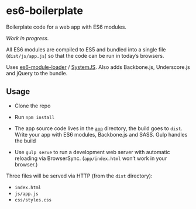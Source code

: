 # es6-boilerplate

Boilerplate code for a web app with ES6 modules.

*Work in progress.*

All ES6 modules are compiled to ES5 and bundled into a single file (`dist/js/app.js`) so that the code can be run in today’s browsers.

Uses [es6-module-loader] / [SystemJS]. Also adds Backbone.js, Underscore.js and jQuery to the bundle.

[es6-module-loader]: https://github.com/ModuleLoader/es6-module-loader
[SystemJS]: https://github.com/systemjs/systemjs


## Usage

- Clone the repo

- Run `npm install`

- The app source code lives in the [`app`](https://github.com/j13z/es6-boilerplate/tree/master/app) directory, the build goes to `dist`. Write your app with ES6 modules, Backbone.js and SASS. Gulp handles the build

- Use `gulp serve` to run a development web server with automatic reloading via BrowserSync. (`app/index.html` won’t work in your browser.)

Three files will be served via HTTP (from the `dist` directory):

- `index.html`
- `js/app.js`
- `css/styles.css`
